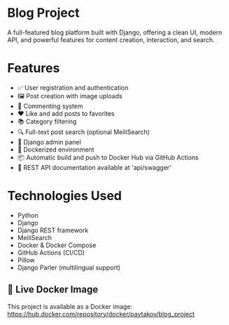 # Blog Project

A full-featured blog platform built with Django, offering a clean UI, modern API, and powerful features for content creation, interaction, and search.

# Features

- ✅ User registration and authentication
- 🖼️ Post creation with image uploads
- 💬 Commenting system
- ❤️ Like and add posts to favorites
- 📚 Category filtering
- 🔍 Full-text post search (optional MeiliSearch)
- 🧾 Django admin panel
- 🐳 Dockerized environment
- 📦 Automatic build and push to Docker Hub via GitHub Actions
- 📘 REST API documentation available at 'api/swagger'

# Technologies Used

- Python
- Django
- Django REST framework
- MeiliSearch
- Docker & Docker Compose
- GitHub Actions (CI/CD)
- Pillow
- Django Parler (multilingual support)

## 🔗 Live Docker Image

This project is available as a Docker image: https://hub.docker.com/repository/docker/paytakov/blog_project
